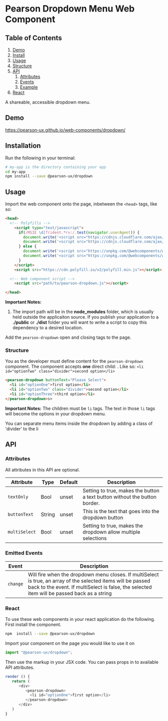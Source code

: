 
# Pearson Dropdown Menu Web Component

## Table of Contents

1. [Demo](#demo)
2. [Install](#install)
3. [Usage](#usage)
4. [Structure](#usage-structure)
5. [API](#api)
   1. [Attributes](#api-attributes)
   2. [Events](#api-events)
   3. [Example](#api-example)
6. [React](#react)

A shareable, accessible dropdown menu.

<a name="demo"></a>

## Demo

https://pearson-ux.github.io/web-components/dropdown/

<a name="install"></a>

## Installation


Run the following in your terminal:

```bash
# my-app is the directory containing your app
cd my-app
npm install --save @pearson-ux/dropdown
```

<a name="usage"></a>

## Usage

Import the web component onto the page, inbetween the `<head>` tags, like so:

```html
<head>
  <!-- Polyfills -->
	<script type="text/javascript">
	  if(/MSIE \d|Trident.*rv:/.test(navigator.userAgent)) {
	    document.write('<script src="https://cdnjs.cloudflare.com/ajax/libs/webcomponentsjs/1.2.0/webcomponents-loader.js"><\/script>');
	    document.write('<script src="https://cdnjs.cloudflare.com/ajax/libs/webcomponentsjs/1.2.0/custom-elements-es5-adapter.js"><\/script>');
	  } else {
	    document.write('<script src="https://unpkg.com/@webcomponents/webcomponentsjs@^2/webcomponents-loader.js"><\/script>');
	    document.write('<script src="https://unpkg.com/@webcomponents/webcomponentsjs@^2/custom-elements-es5-adapter.js"><\/script>');
	  }
	</script>
	<script src="https://cdn.polyfill.io/v2/polyfill.min.js"></script>

  <!-- Web component script -->
	<script src="path/to/pearson-dropdown.js"></script>

</head>
```

**Important Notes:**

1. The import path will be in the **node_modules** folder, which is usually held outside the applicaiton source. If you publish your application to a **./public** or **./dist** folder you will want to write a script to copy this dependency to a desired location.

Add the `pearson-dropdown` open and closing tags to the page.

<a name="usage-structure"></a>

### Structure

You as the developer must define content for the `pearson-dropdown` component. The component accepts **one** direct child: . Like so:  `<li id="optionTwo" class="divider">second option</li>`

```html
<pearson-dropdown buttonText="Please Select">
  <li id="optionOne">first option</li>
  <li id="optionTwo" class="divider">second option</li>
  <li id="optionThree">third option</li>
</pearson-dropdown>s>
```
**Important Notes:**
The children must be `li` tags. The text in those `li` tags will become the options in your dropdown menu.

You can separate menu items inside the dropdown by adding a class of 'divider' to the li


<a name="api"></a>

## API

<a name="api-attributes"></a>

### Attributes

All attributes in this API are optional.

| Attribute   | Type   | Default | Description                                                                                                |
| ----------- | ------ | ------- | ---------------------------------------------------------------------------------------------------------- |
| `textOnly` | Bool | unset   | Setting to true, makes the button a text button without the button border.                    |
| `buttonText`      | String | unset   | This is the text that goes into the dropdown button |
| `multiSelect`      | Bool | unset   | Setting to true, makes the dropdown allow multiple selections |


  <a name="api-events"></a>

### Emitted Events

| Event    | Description                                                  |
| -------- | ------------------------------------------------------------ |
| `change` | Will fire when the dropdown menu closes.  If multiSelect is true, an array of the selected items will be passed back to the event.  If multiSelect is false, the selected item will be passed back as a string |

<a name="react"></a>

### React
To use these web components in your react application do the following.
First install the component.

```bash
npm  install --save @pearson-ux/dropdown
```

Import your component on the page you would like to use it on

```js
import "@pearson-ux/dropdown";
```
Then use the markup in your JSX code.  You can pass props in to available API attributes.

```js
render () {
   return (
      <div>
         <pearson-dropdown>
           <li id="optionOne">first option</li>
		 </pearson-dropdown>
      </div>
   )
}
```
